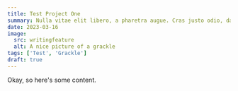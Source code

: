 ```yaml
---
title: Test Project One
summary: Nulla vitae elit libero, a pharetra augue. Cras justo odio, dapibus ac facilisis in, egestas eget quam.
date: 2023-03-16
image:
  src: writingfeature
  alt: A nice picture of a grackle
tags: ['Test', 'Grackle']
draft: true
---
```


Okay, so here's some content.
